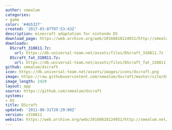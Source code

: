 ```yaml
---
author: smealum
categories:
- game
color: '#4b5327'
created: '2017-03-07T07:53:43Z'
description: minecraft adaptation for nintendo DS
download_page: https://web.archive.org/web/20160818124931/http://smealum.net/dscraft/
downloads:
  DScraft_310811.7z:
    url: https://db.universal-team.net/assets/files/DScraft_310811.7z
  DScraft_fat_310811.7z:
    url: https://db.universal-team.net/assets/files/DScraft_fat_310811.7z
github: smealum/dscraft
icon: https://db.universal-team.net/assets/images/icons/dscraft.png
image: https://raw.githubusercontent.com/smealum/dscraft/master/site/dscraft-logo.png
image_length: 2429
layout: app
source: https://github.com/smealum/dscraft
systems:
- DS
title: DScraft
updated: '2011-08-31T20:29:00Z'
version: v310811
website: https://web.archive.org/web/20160818124931/http://smealum.net/dscraft/
---
```

